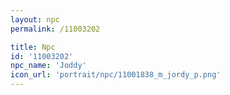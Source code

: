 ```yaml
---
layout: npc
permalink: /11003202

title: Npc
id: '11003202'
npc_name: 'Joddy'
icon_url: 'portrait/npc/11001838_m_jordy_p.png'
---
```

